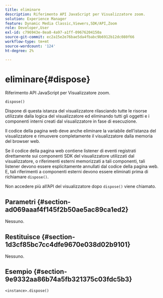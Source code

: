 ```yaml
---
title: eliminare
description: Riferimento API JavaScript per Visualizzatore zoom.
solution: Experience Manager
feature: Dynamic Media Classic,Viewers,SDK/API,Zoom
role: Developer,User
exl-id: c796943e-8ea8-4a97-a1ff-09676204150a
source-git-commit: ec2a15e2e76bae5da4fbabc9b6912b12dc080f66
workflow-type: tm+mt
source-wordcount: '124'
ht-degree: 2%

---
```


# eliminare{#dispose}

Riferimento API JavaScript per Visualizzatore zoom.

`dispose()`

Dispone di questa istanza del visualizzatore rilasciando tutte le risorse utilizzate dalla logica del visualizzatore ed eliminando tutti gli oggetti e i componenti interni creati dal visualizzatore in fase di esecuzione.

Il codice della pagina web deve anche eliminare la variabile dell’istanza del visualizzatore e rimuovere completamente il visualizzatore dalla memoria del browser web.

Se il codice della pagina web contiene listener di eventi registrati direttamente sui componenti SDK del visualizzatore utilizzati dal visualizzatore, o riferimenti esterni memorizzati a tali componenti, tali listener devono essere esplicitamente annullati dal codice della pagina web. E, tali riferimenti a componenti esterni devono essere eliminati prima di richiamare `dispose()`.

Non accedere più all’API del visualizzatore dopo `dispose()` viene chiamato.

## Parametri {#section-ad069aaaf4f145f2b50ae5ac89ca1ed2}

Nessuno.

## Restituisce {#section-1d3cf85bc7cc4dfe9670e038d02b9101}

Nessuno.

## Esempio {#section-9e9332aa86b74a5fb321375c03fdc5b3}

```
<instance>.dispose()
```
